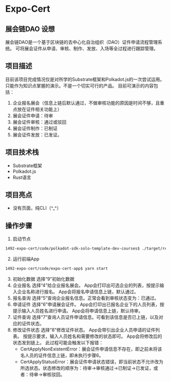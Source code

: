 # Expo-Cert

## 展会链DAO 设想
展会链DAO是一个基于区块链的去中心化自治组织（DAO）证件申请流程管理系统。
可将展会证件从申请、审核、制作、发放、入场等全过程进行跟踪管理。

## 项目描述
目前该项目完成情况仅是对所学的Substrate框架和Polkadot.js的一次尝试运用。只能作为知识点掌握的演示。不是一个切实可行的产品。
目前可演示的内容包括：
1. 企业报名展会（信息上链后默认通过，不做审核功能的原因是时间不够，且重点放在证件相关功能上）
2. 展会证件申请：待审
3. 展会证件审核：通过或驳回
4. 展会证件制作：已制证
5. 展会证件发放：已发证。

## 项目技术栈
- Substrate框架
- Polkadot.js
- Rust语言

## 项目亮点
- 没有页面，纯CLI（^_^）

## 操作步骤
1. 启动节点
```bash
1492-expo-cert/code/polkadot-sdk-solo-template-dev-courses$ ./target/release/solochain-template-node --dev 
```
2. 运行前端App
```bash
1492-expo-cert/code/expo-cert-app$ yarn start
```
3. 初始化数据
选择“9”初始化数据
4. 企业报名
选择“4”给企业报名展会。
App会打印出可选企业的列表，按提示输入企业名称进行报名。
App会将报名申请信息上链，默认通过。
5. 报名查询
选择“5”查询企业报名信息。正常会看到审核状态变为：已通过。
6. 申请证件
选择“6”申请展会证件。
App会打印出已报名企业下的人员列表，按提示输入人员姓名进行申请。
App会将申请信息上链，默认待审。
7. 证件查询
选择“7”查询人员证件申请信息。可看到该信息是否已上链，以及对应的证件状态。
8. 修改证件状态
选择“8”修改证件状态。
App会带引出企业人员申请的证件列表。
按提示要求，输入人员姓名和需要修改的状态即可。
App会将修改后的状态发到链上。
此过程可能会触发以下报错：
    - CertApplyNonExistentError：展会证件申请信息不存在，即之前未将该名人员的证件信息上链，即未执行步骤6。
    - CertApplyStatusError：展会证件申请状态错误，即当前状态不允许改为所选状态。状态修改的顺序为：待审->审核通过->已制证->已发证，或者：待审->审核驳回。